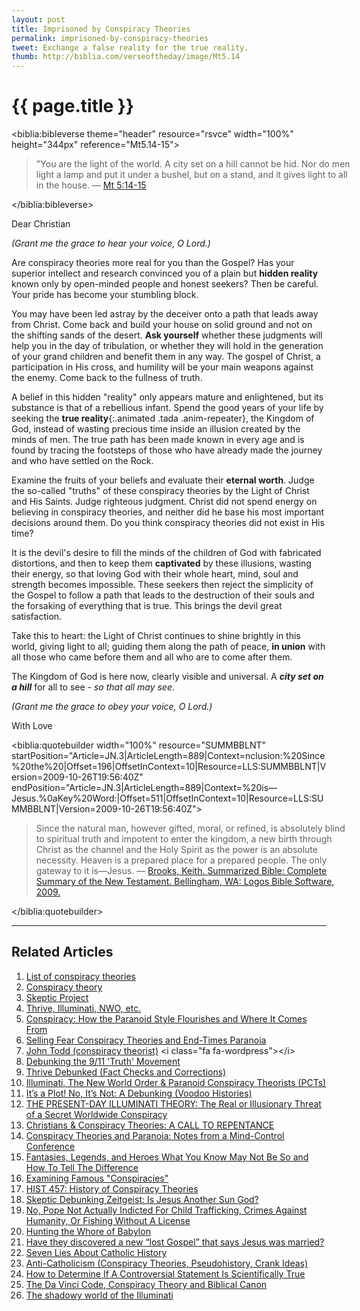 ```yaml
---
layout: post
title: Imprisoned by Conspiracy Theories
permalink: imprisoned-by-conspiracy-theories
tweet: Exchange a false reality for the true reality.
thumb: http://biblia.com/verseoftheday/image/Mt5.14
---
```


{{ page.title }}
================

<biblia:bibleverse theme="header" resource="rsvce" width="100%" height="344px" reference="Mt5.14-15"><blockquote style="width:100%;">"You are the light of the world. A city set on a hill cannot be hid. Nor do men light a lamp and put it under a bushel, but on a stand, and it gives light to all in the house. &mdash; <a target="_blank" href = "http://biblia.com/bible/rsvce/Mt5.14-15">Mt 5:14-15</a></blockquote></biblia:bibleverse>

<i class="fa fa-quote-left fa-4x pull-left"></i> <span class="letter">Dear Christian</span>

_(Grant me the grace to hear your voice, O Lord.)_

Are conspiracy theories more real for you than the Gospel? Has your superior intellect and research convinced you of a plain but **hidden reality** known only by open-minded people and honest seekers? Then be careful. Your pride has become your stumbling block.

You may have been led astray by the deceiver onto a path that leads away from Christ. Come back and build your house on solid ground and not on the shifting sands of the desert. **Ask yourself** whether these judgments will help you in the day of tribulation, or whether they will hold in the generation of your grand children and benefit them in any way. The gospel of Christ, a participation in His cross, and humility will be your main weapons against the enemy. Come back to the fullness of truth.

A belief in this hidden "reality" only appears mature and enlightened, but its substance is that of a rebellious infant. Spend the good years of your life by seeking the **true reality**{:.animated .tada .anim-repeater}, the Kingdom of God, instead of wasting precious time inside an illusion created by the minds of men. The true path has been made known in every age and is found by tracing the footsteps of those who have already made the journey and who have settled on the Rock. 

Examine the fruits of your beliefs and evaluate their **eternal worth**. Judge the so-called "truths" of these conspiracy theories by the Light of Christ and His Saints. Judge righteous judgment. Christ did not spend energy on believing in conspiracy theories, and neither did he base his most important decisions around them. Do you think conspiracy theories did not exist in His time?

It is the devil's desire to fill the minds of the children of God with fabricated distortions, and then to keep them **captivated** by these illusions, wasting their energy, so that loving God with their whole heart, mind, soul and strength becomes impossible. These seekers then reject the simplicity of the Gospel to follow a path that leads to the destruction of their souls and the forsaking of everything that is true. This brings the devil great satisfaction.

Take this to heart: the Light of Christ continues to shine brightly in this world, giving light to all; guiding them along the path of peace, **in union** with all those who came before them and all who are to come after them. 

The Kingdom of God is here now, clearly visible and universal. A <cite class="bibleref" title="Mt 5:14-15">**city set on a hill**</cite> for all to see - _so that all may see_. 

_(Grant me the grace to obey your voice, O Lord.)_ <i class="fa fa-quote-right fa-4x pull-right"></i> 

<span class="letter">With Love</span>

<biblia:quotebuilder width="100%" resource="SUMMBBLNT" startPosition="Article=JN.3|ArticleLength=889|Context=nclusion:%20Since%20the%20|Offset=196|OffsetInContext=10|Resource=LLS:SUMMBBLNT|Version=2009-10-26T19:56:40Z" endPosition="Article=JN.3|ArticleLength=889|Context=%20is—Jesus.%0aKey%20Word:|Offset=511|OffsetInContext=10|Resource=LLS:SUMMBBLNT|Version=2009-10-26T19:56:40Z"><blockquote style="width:100%;">Since the natural man, however gifted, moral, or refined, is absolutely blind to spiritual truth and impotent to enter the kingdom, a new birth through Christ as the channel and the Holy Spirit as the power is an absolute necessity. Heaven is a prepared place for a prepared people. The only gateway to it is—Jesus. &mdash; <a target="_blank" href = "https://biblia.com/books/SUMMBBLNT/article/JN.3?offset=196">Brooks, Keith. Summarized Bible: Complete Summary of the New Testament. Bellingham, WA: Logos Bible Software, 2009.
</a></blockquote> </biblia:quotebuilder>

---

Related Articles
-----------------------

1. [List of conspiracy theories](http://en.wikipedia.org/wiki/List_of_conspiracy_theories) <i class="fa fa-wordpress"></i>
1. [Conspiracy theory](http://en.wikipedia.org/wiki/Conspiracy_theory) <i class="fa fa-wordpress"></i>
1. [Skeptic Project](http://conspiracies.skepticproject.com)
1. [Thrive, Illuminati, NWO, etc.](http://thrivedebunked.wordpress.com/faq/)
1. [Conspiracy: How the Paranoid Style Flourishes and Where It Comes From](http://www.amazon.com/Conspiracy-ebook/dp/B001HU8NW4/ref=tmm_kin_title_0) <i class="fa fa-book"></i>
1. [Selling Fear Conspiracy Theories and End-Times Paranoia](http://www.amazon.com/Selling-Conspiracy-Theories-End-Times-Paranoia/dp/B000J0N8NC/ref=tmm_hrd_title_0) <i class="fa fa-book-o"></i>
1. [John Todd (conspiracy theorist)](http://en.wikipedia.org/wiki/John_Todd_(conspiracy_theorist)) <i class="fa fa-wordpress"></i>
1. [Debunking the 9/11 'Truth' Movement](https://sites.google.com/site/wtc7lies/home)
1. [Thrive Debunked (Fact Checks and Corrections)](http://thrivedebunked.wordpress.com/site-index/)
1. [Illuminati, The New World Order & Paranoid Conspiracy Theorists (PCTs)](http://www.skepdic.com/illuminati.html)
1. [It’s a Plot! No, It’s Not: A Debunking (Voodoo Histories)](http://www.nytimes.com/2010/02/16/books/16aaron.html?emc=eta1&_r=1&) <i class="fa fa-newspaper-o"></i>
1. [THE PRESENT-DAY ILLUMINATI THEORY: The Real or Illusionary Threat of a Secret Worldwide Conspiracy](http://www.pfo.org/illumint.htm)
1. [Christians & Conspiracy Theories: A CALL TO REPENTANCE](http://www.acts17-11.com/conspire.html) <span class="animated anim-repeater"><i class="fa fa-star-o fa-spin bg-color1 fg-black"></i></span>
1. [Conspiracy Theories and Paranoia: Notes from a Mind-Control Conference](http://www.csicop.org/si/show/conspiracy_theories_and_paranoia_notes_from_a_mind-control_conference/)
1. [Fantasies, Legends, and Heroes What You Know May Not Be So and How To Tell The Difference](http://web.archive.org/web/20050306112315/http://www.answers.org/Apologetics/Fantasy.html)
1. [Examining Famous "Conspiracies"](http://www.debunker.com/conspiracy.html)
1. [HIST 457: History of Conspiracy Theories](http://conspiracytheories.umwblogs.org/)
1. [Skeptic Debunking Zeitgeist: Is Jesus Another Sun God?](http://withalliamgod.wordpress.com/2012/03/08/skeptics-debunking-zeitgeist-is-jesus-another-sun-god/)
1. [No, Pope Not Actually Indicted For Child Trafficking, Crimes Against Humanity, Or Fishing Without A License](http://wonkette.com/543862/no-pope-not-actually-indicted-for-child-trafficking-crimes-against-humanity-or-fishing-without-a-license)
1. [Hunting the Whore of Babylon](http://www.catholic.com/tracts/hunting-the-whore-of-babylon)
1. [Have they discovered a new “lost Gospel” that says Jesus was married?](http://jimmyakin.com/2014/11/have-they-discovered-a-new-lost-gospel-that-says-jesus-was-married.html)
1. [Seven Lies About Catholic History](http://www.amazon.com/Seven-About-Catholic-History-ebook/dp/B004Q3RN8O/ref=tmm_kin_title_0) <i class="fa fa-book"></i><span class="animated anim-repeater"><i class="fa fa-star-o fa-spin bg-color1 fg-black"></i></span> 
1. [Anti-Catholicism (Conspiracy Theories, Pseudohistory, Crank Ideas)](http://rationalwiki.org/wiki/Anti-Catholicism)
1. [How to Determine If A Controversial Statement Is Scientifically True](http://lifehacker.com/5919830/how-to-determine-if-a-controversial-statement-is-scientifically-true)
1. [The Da Vinci Code, Conspiracy Theory and Biblical Canon](http://www.catholiceducation.org/en/culture/literature/the-da-vinci-code-conspiracy-theory-and-biblical-canon.html) <i class="fa fa-university"></i>
1. [The shadowy world of the Illuminati](http://www.catholiceducation.org/en/controversy/common-misconceptions/the-shadowy-world-of-the-illuminati.html) <i class="fa fa-university"></i>

<script>
  var refTagger = { settings: { bibleVersion: "DOUAYRHEIMS" } };
  (function(d, t) {
    var g = d.createElement(t), s = d.getElementsByTagName(t)[0];
    g.src = "//api.reftagger.com/v2/RefTagger.js";
    s.parentNode.insertBefore(g, s);
  }(document, "script"));
</script>

<script src="//biblia.com/api/logos.biblia.js"></script>
<script>logos.biblia.init();</script>
